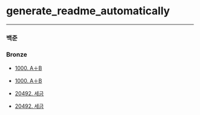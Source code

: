 # 
# generate_readme_automatically

---
### 백준

### Bronze
- [1000. A＋B](./%EB%B0%B1%EC%A4%80/Bronze/1000.%E2%80%85A%EF%BC%8BB/README.md)
- [1000. A＋B](./%EB%B0%B1%EC%A4%80/Bronze/1000.%E2%80%85A%EF%BC%8BB/A%EF%BC%8BB.py)

- [20492. 세금](./%EB%B0%B1%EC%A4%80/Bronze/20492.%E2%80%85%EC%84%B8%EA%B8%88/README.md)
- [20492. 세금](./%EB%B0%B1%EC%A4%80/Bronze/20492.%E2%80%85%EC%84%B8%EA%B8%88/%EC%84%B8%EA%B8%88.py)

